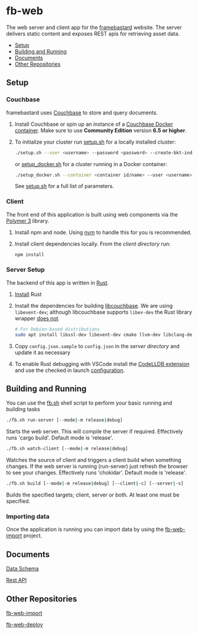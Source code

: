 # fb-web
The web server and client app for the [framebastard](https://framebastard.com) website.
The server delivers static content and exposes REST apis for retrieving asset data.

* [Setup](#setup)
* [Building and Running](#building-and-running)
* [Documents](#documents)
* [Other Repositories](#other-repositories)

## Setup

### Couchbase
framebastard uses [Couchbase](https://www.couchbase.com/) to store and query documents.

1. Install Couchbase or spin up an instance of a [Couchbase Docker container](https://hub.docker.com/_/couchbase). Make sure to use **Community Edition** version **6.5 or higher**.

2. To initialize your cluster run [setup.sh](couchbase/setup.sh) for a locally installed cluster:
    ```sh
    ./setup.sh --user <username> --password <password> --create-bkt-indices --create-fts-indices
    ```

    or [setup_docker.sh](couchbase/setup_docker.sh) for a cluster running in a Docker container:
    ```sh
    ./setup_docker.sh --container <container id/name> --user <username> --password <password> --create-bkt-indices --create-fts-indices
    ```

    See [setup.sh](couchbase/setup.sh) for a full list of parameters.

### Client
The front end of this application is built using web components via the [Polymer 3](https://polymer-library.polymer-project.org/3.0/docs/about_30) library.

1. Install npm and node. Using [nvm](https://github.com/creationix/nvm#installation) to handle this for you is recommended.

2. Install client dependencies locally. From the *client directory* run:
    ```sh
    npm install
    ```

### Server Setup
The backend of this app is written in [Rust](https://www.rust-lang.org).

1. [Install](https://www.rust-lang.org/en-US/install.html) Rust

2. Install the dependencies for building [libcouchbase](https://github.com/couchbase/libcouchbase).
We are using `libevent-dev`; although libcouchbase supports `libev-dev` the Rust library wrapper [does not](https://github.com/couchbaselabs/couchbase-rs/blob/991b6d602f63a4db6ee153ed0d1b7f69142c6a09/couchbase-sys/build.rs#L20).
    ```sh
    # For Debian-based distributions
    sudo apt install libssl-dev libevent-dev cmake llvm-dev libclang-dev clang
    ```

3. Copy `config.json.sample` to `config.json` in the *server directory* and update it as necessary

4. To enable Rust debugging with VSCode install the [CodeLLDB extension](https://github.com/vadimcn/vscode-lldb) and use the checked in launch [configuration](server/.vscode/launch.json).

## Building and Running
You can use the [fb.sh](fb.sh) shell script to perform your basic running and building tasks

```sh
./fb.sh run-server [--mode|-m release|debug]
```
Starts the web server. This will compile the server if required. Effectively runs 'cargo build'. Default mode is 'release'.

```sh
./fb.sh watch-client [--mode|-m release|debug]
```
Watches the source of client and triggers a client build when something changes. If the web server is running (run-server) just refresh the browser to see your changes. Effectively runs 'chokidar'. Default mode is 'release'.

```sh
./fb.sh build [--mode|-m release|debug] [--client|-c] [--server|-s]
```
Builds the specified targets; client, server or both. At least one must be specified.

### Importing data
Once the application is running you can import data by using the [fb-web-import](https://github.com/rcashie/fb-web-import) project.

## Documents
[Data Schema](docs/data-design.md)

[Rest API](docs/rest-api.md)

## Other Repositories
[fb-web-import](https://github.com/rcashie/fb-web-import)

[fb-web-deploy](https://github.com/rcashie/fb-web-deploy)